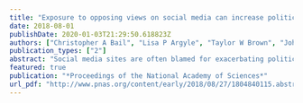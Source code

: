 ```yaml
---
title: "Exposure to opposing views on social media can increase political polarization"
date: 2018-08-01
publishDate: 2020-01-03T21:29:50.618823Z
authors: ["Christopher A Bail", "Lisa P Argyle", "Taylor W Brown", "John P Bumpus", "Haohan Chen", "M B Fallin Hunzaker", "Jaemin Lee", "Marcus Mann", "Friedolin Merhout", "Alexander Volfovsky"]
publication_types: ["2"]
abstract: "Social media sites are often blamed for exacerbating political polarization by creating “echo chambers” that prevent people from being exposed to information that contradicts their preexisting beliefs. We conducted a field experiment that offered a large group of Democrats and Republicans financial compensation to follow bots that retweeted messages by elected officials and opinion leaders with opposing political views. Republican participants expressed substantially more conservative views after following a liberal Twitter bot, whereas Democrats' attitudes became slightly more liberal after following a conservative Twitter bot—although this effect was not statistically significant. Despite several limitations, this study has important implications for the emerging field of computational social science and ongoing efforts to reduce political polarization online.There is mounting concern that social media sites contribute to political polarization by creating “echo chambers” that insulate people from opposing views about current events. We surveyed a large sample of Democrats and Republicans who visit Twitter at least three times each week about a range of social policy issues. One week later, we randomly assigned respondents to a treatment condition in which they were offered financial incentives to follow a Twitter bot for 1 month that exposed them to messages from those with opposing political ideologies (e.g., elected officials, opinion leaders, media organizations, and nonprofit groups). Respondents were resurveyed at the end of the month to measure the effect of this treatment, and at regular intervals throughout the study period to monitor treatment compliance. We find that Republicans who followed a liberal Twitter bot became substantially more conservative posttreatment. Democrats exhibited slight increases in liberal attitudes after following a conservative Twitter bot, although these effects are not statistically significant. Notwithstanding important limitations of our study, these findings have significant implications for the interdisciplinary literature on political polarization and the emerging field of computational social science."
featured: true
publication: "*Proceedings of the National Academy of Sciences*"
url_pdf: "http://www.pnas.org/content/early/2018/08/27/1804840115.abstract"
---
```


